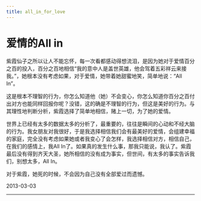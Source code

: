 ```yaml
---
title: all_in_for_love
---
```


<head>
<link rel='stylesheet' href='/style/github2.css'/>
<meta http-equiv="Content-Type" content="text/html; charset=utf-8" />
</head>

爱情的All in
===========

紫霞仙子之所以让人不能忘怀，每一次看都感动得想流泪，是因为她对于爱情百分之百的投入，百分之百地相信“我的意中人是盖世英雄，他会驾着五彩祥云来接我。”，她根本没有考虑如果，对于爱情，她带着她甜蜜地笑，简单地说：“All In”。

这是根本不理智的行为，你怎么知道他（她）不会变心，你怎么知道你百分之百付出对方也能同样回报你呢？没错，这的确是不理智的行为，但这是美好的行为。与其理性地判断分析，紫霞选择了简单地相信，赌上一切，为了她的爱情。

世界上已经有太多的数据太多的分析了，最重要的，往往是瞬间的心动和不经大脑的行为。我女朋友对我很好，于是我选择相信我们会有最美好的爱情，会组建幸福的家庭，完全没有考虑如果她或者我变心了会怎样，我选择相信对方，相信自己，在我们的感情上，我All In了。如果真的发生什么事，那我只能说，我认了。紫霞最后没有得到齐天大圣，她所相信的没有成为事实，但世间，有太多的事实告诉我们，别想太多，All In。

对于紫霞，她死的时候，不会因为自己没有全部爱过而遗憾。

2013-03-03

----

<div id="disqus_thread"></div>
<script type="text/javascript">
/* * * CONFIGURATION VARIABLES: EDIT BEFORE PASTING INTO YOUR WEBPAGE * * */
    var disqus_shortname = 'gaopenghigh'; // required: replace example with your forum shortname

    /* * * DON'T EDIT BELOW THIS LINE * * */
    (function() {
        var dsq = document.createElement('script'); dsq.type = 'text/javascript'; dsq.async = true;
        dsq.src = '//' + disqus_shortname + '.disqus.com/embed.js';
        (document.getElementsByTagName('head')[0] || document.getElementsByTagName('body')[0]).appendChild(dsq);
    })();
</script>
<script>
  (function(i,s,o,g,r,a,m){i['GoogleAnalyticsObject']=r;i[r]=i[r]||function(){
  (i[r].q=i[r].q||[]).push(arguments)},i[r].l=1*new Date();a=s.createElement(o),
  m=s.getElementsByTagName(o)[0];a.async=1;a.src=g;m.parentNode.insertBefore(a,m)
  })(window,document,'script','//www.google-analytics.com/analytics.js','ga');

  ga('create', 'UA-40539766-1', 'github.com');
  ga('send', 'pageview');

</script>
